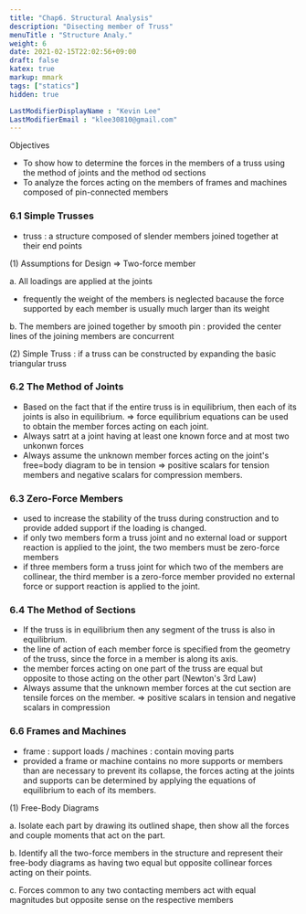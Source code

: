 ```yaml
---
title: "Chap6. Structural Analysis"
description: "Disecting member of Truss"
menuTitle : "Structure Analy."
weight: 6
date: 2021-02-15T22:02:56+09:00
draft: false
katex: true
markup: mmark
tags: ["statics"]
hidden: true

LastModifierDisplayName : "Kevin Lee"
LastModifierEmail : "klee30810@gmail.com"
---
```


Objectives

- To show how to determine the forces in the members of a truss using the method of joints and the method od sections
- To analyze the forces acting on the members of frames and machines composed of pin-connected members

### 6.1 Simple Trusses

- truss : a structure composed of slender members joined together at their end points

(1) Assumptions for Design => Two-force member

a. All loadings are applied at the joints

- frequently the weight of the members is neglected bacause the force supported by each member is usually much larger than its weight

b. The members are joined together by smooth pin : provided the center lines of the joining members are concurrent

(2) Simple Truss : if a truss can be constructed by expanding the basic triangular truss

### 6.2 The Method of Joints

- Based on the fact that if the entire truss is in equilibrium, then each of its joints is also in equilibrium. => force equilibrium equations can be used to obtain the member forces acting on each joint.
- Always satrt at a joint having at least one known force and at most two unkonwn forces
- Always assume the unknown member forces acting on the joint's free=body diagram to be in tension => positive scalars for tension members and negative scalars for compression members.

### 6.3 Zero-Force Members

- used to increase the stability of the truss during construction and to provide added support if the loading is changed.
- if only two members form a truss joint and no external load or support reaction is applied to the joint, the two members must be zero-force members
- if three members form a truss joint for which two of the members are collinear, the third member is a zero-force member provided no external force or support reaction is applied to the joint.

### 6.4 The Method of Sections

- If the truss is in equilibrium then any segment of the truss is also in equilibrium.
- the line of action of each member force is specified from the geometry of the truss, since the force in a member is along its axis.
- the member forces acting on one part of the truss are equal but opposite to those acting on the other part (Newton's 3rd Law)
- Always assume that the unknown member forces at the cut section are tensile forces on the member. => positive scalars in tension and negative scalars in compression

### 6.6 Frames and Machines

- frame : support loads / machines : contain moving parts
- provided a frame or machine contains no more supports or members than are necessary to prevent its collapse, the forces acting at the joints and supports can be determined by applying the equations of equilibrium to each of its members.

(1) Free-Body Diagrams

a. Isolate each part by drawing its outlined shape, then show all the forces and couple moments that act on the part.

b. Identify all the two-force members in the structure and represent their free-body diagrams as having two equal but opposite collinear forces acting on their points.

c. Forces common to any two contacting members act with equal magnitudes but opposite sense on the respective members